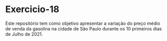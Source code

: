 # Exercicio-18
Este repositório tem como objetivo apresentar a variação do preço médio de venda da gasolina na cidade de São Paulo durante os 10 primeiros dias de Julho de 2021.
